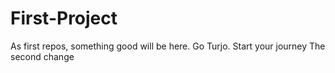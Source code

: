# First-Project
As first repos, something good will be here. Go Turjo. Start your journey
The second change
